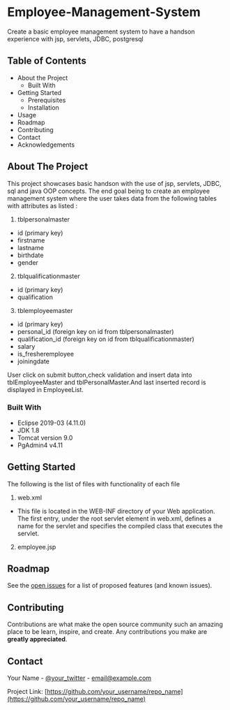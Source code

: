 # Employee-Management-System
Create a basic employee management system to have a handson experience with jsp, servlets, JDBC, postgresql



<!-- TABLE OF CONTENTS -->
## Table of Contents

* About the Project
  * Built With
* Getting Started
  * Prerequisites
  * Installation
* Usage
* Roadmap
* Contributing
* Contact
* Acknowledgements



<!-- ABOUT THE PROJECT -->
## About The Project
This project showcases basic handson with the use of jsp, servlets, JDBC, sql and java OOP concepts. The end goal being to create an employee management system where the user takes data from the following tables with attributes as listed :
1. tblpersonalmaster
 - id (primary key)
 - firstname
 - lastname
 - birthdate
 - gender

2. tblqualificationmaster
 - id (primary key)
 - qualification

3. tblemployeemaster
  - id (primary key)
  - personal_id (foreign key on id from tblpersonalmaster)
  - qualification_id (foreign key on id from tblqualificationmaster)
  - salary
  - is_fresheremployee
  - joiningdate
  
User click on submit button,check validation and insert data into tblEmployeeMaster and
tblPersonalMaster.And last inserted record is displayed in EmployeeList.

### Built With
* Eclipse 2019-03 (4.11.0)
* JDK 1.8
* Tomcat version 9.0
* PgAdmin4 v4.11

<!-- GETTING STARTED -->
## Getting Started
The following is the list of files with functionality of each file

1. web.xml
 - This file is located in the WEB-INF directory of your Web application. The first entry, under the root servlet element in web.xml, defines a name for the servlet and specifies the compiled class that executes the servlet. 
 
2. employee.jsp


<!-- ROADMAP -->
## Roadmap

See the [open issues](https://github.com/othneildrew/Best-README-Template/issues) for a list of proposed features (and known issues).



<!-- CONTRIBUTING -->
## Contributing

Contributions are what make the open source community such an amazing place to be learn, inspire, and create. Any contributions you make are **greatly appreciated**.


<!-- CONTACT -->
## Contact

Your Name - [@your_twitter](https://twitter.com/your_username) - email@example.com

Project Link: [https://github.com/your_username/repo_name](https://github.com/your_username/repo_name)

